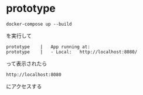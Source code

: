 # prototype

```
docker-compose up --build
```
を実行して
```
prototype    |   App running at:
prototype    |   - Local:   http://localhost:8080/
```
って表示されたら  
```
http://localhost:8080
```
にアクセスする
